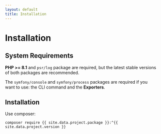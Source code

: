 ```yaml
---
layout: default
title: Installation
---
```


# Installation

## System Requirements

**PHP >= 8.1**  and `psr/log` package are required, but the latest stable versions of both packages are recommended.

The `symfony/console` and `symfony/process` packages are required if you want to use: the CLI command and the **Exporters**.


## Installation

Use composer:

```
composer require {{ site.data.project.package }}:^{{ site.data.project.version }}
```


